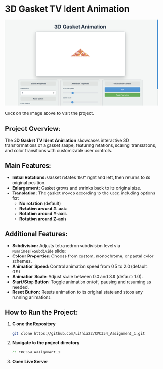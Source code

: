 # 3D Gasket TV Ident Animation

<a href="https://lithia22.github.io/CPC354_Assignment_1/" target="_blank">
  <img src="FrontReadme.png" alt="Preview of 3D Gasket TV Ident Animation" width="1200px" style="cursor: pointer;" />
</a>

Click on the image above to visit the project.

## Project Overview:

The **3D Gasket TV Ident Animation** showcases interactive 3D transformations of a gasket shape, featuring rotations, scaling, translations, and color transitions with customizable user controls.

## Main Features:

- **Initial Rotations:** Gasket rotates 180° right and left, then returns to its original position.
- **Enlargement:** Gasket grows and shrinks back to its original size.
- **Translation:** The gasket moves according to the user, including options for:
  - **No rotation** (default)
  - **Rotation around X-axis**
  - **Rotation around Y-axis**
  - **Rotation around Z-axis**

## Additional Features:

- **Subdivision:** Adjusts tetrahedron subdivision level via `NumTimesToSubdivide` slider.
- **Colour Properties:** Choose from custom, monochrome, or pastel color schemes.
- **Animation Speed:** Control animation speed from 0.5 to 2.0 (default: 0.9).
- **Animation Scale:** Adjust scale between 0.3 and 3.0 (default: 1.0).
- **Start/Stop Button:** Toggle animation on/off, pausing and resuming as needed.
- **Reset Button:** Resets animation to its original state and stops any running animations.

## How to Run the Project:

1. **Clone the Repository**

   ```bash
   git clone https://github.com/Lithia22/CPC354_Assignment_1.git
   ```

2. **Navigate to the project directory**
   
   ```bash
   cd CPC354_Assignment_1
   ```

3. **Open Live Server**
